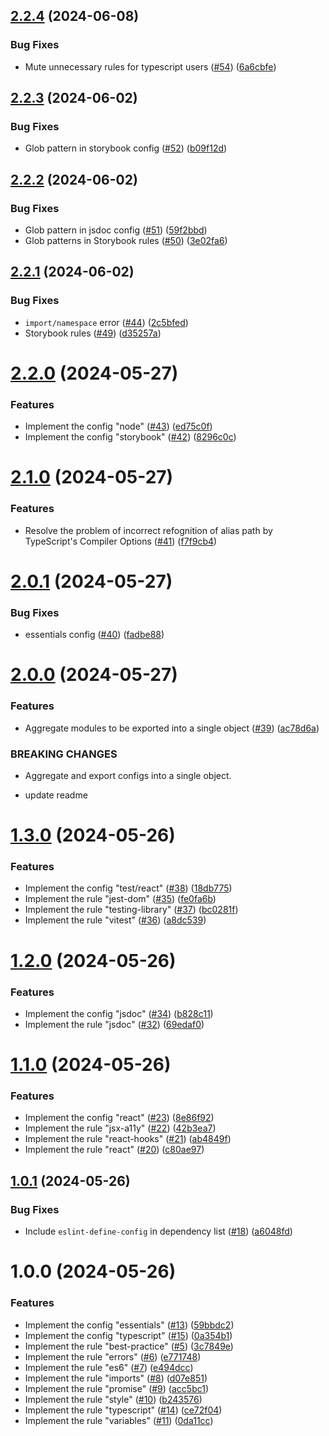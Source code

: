 ## [2.2.4](https://github.com/wakamsha/eslint-config/compare/v2.2.3...v2.2.4) (2024-06-08)


### Bug Fixes

* Mute unnecessary rules for typescript users ([#54](https://github.com/wakamsha/eslint-config/issues/54)) ([6a6cbfe](https://github.com/wakamsha/eslint-config/commit/6a6cbfe8e87bdcbd36099dbf0ebcbeccc291c67f))

## [2.2.3](https://github.com/wakamsha/eslint-config/compare/v2.2.2...v2.2.3) (2024-06-02)


### Bug Fixes

* Glob pattern in storybook config ([#52](https://github.com/wakamsha/eslint-config/issues/52)) ([b09f12d](https://github.com/wakamsha/eslint-config/commit/b09f12de9ded83f02a074a2467403d55540c2889))

## [2.2.2](https://github.com/wakamsha/eslint-config/compare/v2.2.1...v2.2.2) (2024-06-02)


### Bug Fixes

* Glob pattern in jsdoc config ([#51](https://github.com/wakamsha/eslint-config/issues/51)) ([59f2bbd](https://github.com/wakamsha/eslint-config/commit/59f2bbd26064680886695143b73532a072e49961))
* Glob patterns in Storybook rules ([#50](https://github.com/wakamsha/eslint-config/issues/50)) ([3e02fa6](https://github.com/wakamsha/eslint-config/commit/3e02fa69e85810b46a892bce5210e19f8f70ae43))

## [2.2.1](https://github.com/wakamsha/eslint-config/compare/v2.2.0...v2.2.1) (2024-06-02)


### Bug Fixes

* `import/namespace` error ([#44](https://github.com/wakamsha/eslint-config/issues/44)) ([2c5bfed](https://github.com/wakamsha/eslint-config/commit/2c5bfed4735697e493a5f79890e344d55963ac0c))
* Storybook rules ([#49](https://github.com/wakamsha/eslint-config/issues/49)) ([d35257a](https://github.com/wakamsha/eslint-config/commit/d35257ae47b6596b52a54101753622ff442b52be))

# [2.2.0](https://github.com/wakamsha/eslint-config/compare/v2.1.0...v2.2.0) (2024-05-27)


### Features

* Implement the config "node" ([#43](https://github.com/wakamsha/eslint-config/issues/43)) ([ed75c0f](https://github.com/wakamsha/eslint-config/commit/ed75c0fe0da0973d524af91530665e5568d111f5))
* Implement the config "storybook" ([#42](https://github.com/wakamsha/eslint-config/issues/42)) ([8296c0c](https://github.com/wakamsha/eslint-config/commit/8296c0cd8ff47386afe17497f0c43ac3c904feb7))

# [2.1.0](https://github.com/wakamsha/eslint-config/compare/v2.0.1...v2.1.0) (2024-05-27)


### Features

* Resolve the problem of incorrect refognition of alias path by TypeScript's Compiler Options ([#41](https://github.com/wakamsha/eslint-config/issues/41)) ([f7f9cb4](https://github.com/wakamsha/eslint-config/commit/f7f9cb42d2c664671b40969812e7ad93ccc82c32))

# [2.0.1](https://github.com/wakamsha/eslint-config/compare/v2.0.0...v2.0.1) (2024-05-27)

### Bug Fixes

- essentials config ([#40](https://github.com/wakamsha/eslint-config/issues/40)) ([fadbe88](https://github.com/wakamsha/eslint-config/commit/fadbe88c30c6e2a6027dd694e732252644c3629f))

# [2.0.0](https://github.com/wakamsha/eslint-config/compare/v1.3.0...v2.0.0) (2024-05-27)

### Features

- Aggregate modules to be exported into a single object ([#39](https://github.com/wakamsha/eslint-config/issues/39)) ([ac78d6a](https://github.com/wakamsha/eslint-config/commit/ac78d6a6851908ee51a65aa3660e42c25b3139b4))

### BREAKING CHANGES

- Aggregate and export configs into a single object.

- update readme

# [1.3.0](https://github.com/wakamsha/eslint-config/compare/v1.2.0...v1.3.0) (2024-05-26)

### Features

- Implement the config "test/react" ([#38](https://github.com/wakamsha/eslint-config/issues/38)) ([18db775](https://github.com/wakamsha/eslint-config/commit/18db77579ab0f2f639d9ee38eb7d9061ccfde49c))
- Implement the rule "jest-dom" ([#35](https://github.com/wakamsha/eslint-config/issues/35)) ([fe0fa6b](https://github.com/wakamsha/eslint-config/commit/fe0fa6ba836c5f7192dd7ad7efa582a85e643931))
- Implement the rule "testing-library" ([#37](https://github.com/wakamsha/eslint-config/issues/37)) ([bc0281f](https://github.com/wakamsha/eslint-config/commit/bc0281f5ada40a3cf9890749ab3df3826a1e5e2b))
- Implement the rule "vitest" ([#36](https://github.com/wakamsha/eslint-config/issues/36)) ([a8dc539](https://github.com/wakamsha/eslint-config/commit/a8dc539fac8d46b604ad67347d7af0ce3f38ff94))

# [1.2.0](https://github.com/wakamsha/eslint-config/compare/v1.1.0...v1.2.0) (2024-05-26)

### Features

- Implement the config "jsdoc" ([#34](https://github.com/wakamsha/eslint-config/issues/34)) ([b828c11](https://github.com/wakamsha/eslint-config/commit/b828c1198cbf5e5eda5c7cafae364adab9cc0bed))
- Implement the rule "jsdoc" ([#32](https://github.com/wakamsha/eslint-config/issues/32)) ([69edaf0](https://github.com/wakamsha/eslint-config/commit/69edaf00e6eed3489aa407f7fe17defd53b1f1a9))

# [1.1.0](https://github.com/wakamsha/eslint-config/compare/v1.0.1...v1.1.0) (2024-05-26)

### Features

- Implement the config "react" ([#23](https://github.com/wakamsha/eslint-config/issues/23)) ([8e86f92](https://github.com/wakamsha/eslint-config/commit/8e86f92ef4af74a39b27bf47ce743691ea1afba4))
- Implement the rule "jsx-a11y" ([#22](https://github.com/wakamsha/eslint-config/issues/22)) ([42b3ea7](https://github.com/wakamsha/eslint-config/commit/42b3ea7f5247343584a1a058a9e9c086a563c52c))
- Implement the rule "react-hooks" ([#21](https://github.com/wakamsha/eslint-config/issues/21)) ([ab4849f](https://github.com/wakamsha/eslint-config/commit/ab4849f60768d7257722d700eba393d244221d5c))
- Implement the rule "react" ([#20](https://github.com/wakamsha/eslint-config/issues/20)) ([c80ae97](https://github.com/wakamsha/eslint-config/commit/c80ae97b9bdffb0fc336823ca184b59d9862d170))

## [1.0.1](https://github.com/wakamsha/eslint-config/compare/v1.0.0...v1.0.1) (2024-05-26)

### Bug Fixes

- Include `eslint-define-config` in dependency list ([#18](https://github.com/wakamsha/eslint-config/issues/18)) ([a6048fd](https://github.com/wakamsha/eslint-config/commit/a6048fd582daec6765226587bf64992e7a85736a))

# 1.0.0 (2024-05-26)

### Features

- Implement the config "essentials" ([#13](https://github.com/wakamsha/eslint-config/issues/13)) ([59bbdc2](https://github.com/wakamsha/eslint-config/commit/59bbdc235f42408984fd00c440504c6b87cad152))
- Implement the config "typescript" ([#15](https://github.com/wakamsha/eslint-config/issues/15)) ([0a354b1](https://github.com/wakamsha/eslint-config/commit/0a354b18edc40292a3b5f2c375f5a7adcb4d9044))
- Implement the rule "best-practice" ([#5](https://github.com/wakamsha/eslint-config/issues/5)) ([3c7849e](https://github.com/wakamsha/eslint-config/commit/3c7849ece949af913ea8b87e7cca0a5fd45ba9ab))
- Implement the rule "errors" ([#6](https://github.com/wakamsha/eslint-config/issues/6)) ([e771748](https://github.com/wakamsha/eslint-config/commit/e771748fe3b9355bb3d574f31a1c5283a73039a5))
- Implement the rule "es6" ([#7](https://github.com/wakamsha/eslint-config/issues/7)) ([e494dcc](https://github.com/wakamsha/eslint-config/commit/e494dcc3789ba33d0eab45530fced7f162434f30))
- Implement the rule "imports" ([#8](https://github.com/wakamsha/eslint-config/issues/8)) ([d07e851](https://github.com/wakamsha/eslint-config/commit/d07e85143568df836738094a4607e6a07c9eccbb))
- Implement the rule "promise" ([#9](https://github.com/wakamsha/eslint-config/issues/9)) ([acc5bc1](https://github.com/wakamsha/eslint-config/commit/acc5bc19fda7d6f61ce04794b7a8cafa6be9b0cc))
- Implement the rule "style" ([#10](https://github.com/wakamsha/eslint-config/issues/10)) ([b243576](https://github.com/wakamsha/eslint-config/commit/b24357662bf3352e509c3cdfa021d1da1fde7594))
- Implement the rule "typescript" ([#14](https://github.com/wakamsha/eslint-config/issues/14)) ([ce72f04](https://github.com/wakamsha/eslint-config/commit/ce72f047d815f7b10f4af94779571b5b4746d70c))
- Implement the rule "variables" ([#11](https://github.com/wakamsha/eslint-config/issues/11)) ([0da11cc](https://github.com/wakamsha/eslint-config/commit/0da11cc35052b4ea57d41c00b70ed90a4cda674d))
